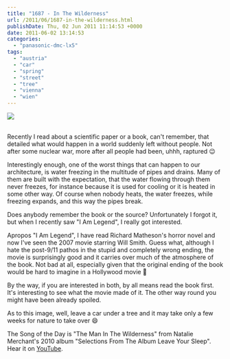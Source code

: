 ```yaml
---
title: "1687 - In The Wilderness"
url: /2011/06/1687-in-the-wilderness.html
publishDate: Thu, 02 Jun 2011 11:14:53 +0000
date: 2011-06-02 13:14:53
categories: 
  - "panasonic-dmc-lx5"
tags: 
  - "austria"
  - "car"
  - "spring"
  - "street"
  - "tree"
  - "vienna"
  - "wien"
---
```

<div class="container">
<div class="center"><a target="_blank" href="https://d25zfm9zpd7gm5.cloudfront.net/1200x1200/2011/20110601_083401_ps.jpg"><img src="https://d25zfm9zpd7gm5.cloudfront.net/0600x0600/2011/20110601_083401_ps.jpg" /></a></div>
</div>
<br />

Recently I read about a scientific paper or a book, can't remember, that detailed what would happen in a world suddenly left without people. Not after some nuclear war, more after all people had been, uhhh, raptured 😉

 Interestingly enough, one of the worst things that can happen to our architecture, is water freezing in the multitude of pipes and drains. Many of them are built with the expectation, that the water flowing through them never freezes, for instance because it is used for cooling or it is heated in some other way. Of course when nobody heats, the water freezes, while freezing expands, and this way the pipes break.

 Does anybody remember the book or the source? Unfortunately I forgot it, but when I recently saw "I Am Legend", I really got interested.

Apropos "I Am Legend", I have read Richard Matheson's horror novel and now I've seen the 2007 movie starring Will Smith. Guess what, although I hate the post-9/11 pathos in the stupid and completely wrong ending, the movie is surprisingly good and it carries over much of the atmosphere of the book. Not bad at all, especially given that the original ending of the book would be hard to imagine in a Hollywood movie 🙂

 By the way, if you are interested in both, by all means read the book first. It's interesting to see what the movie made of it. The other way round you might have been already spoiled.

As to this image, well, leave a car under a tree and it may take only a few weeks for nature to take over 😄

The Song of the Day is "The Man In The Wilderness" from Natalie Merchant's 2010 album "Selections From The Album Leave Your Sleep". Hear it on <a target="_blank" href="http://www.youtube.com/watch?v=KB36hc0Q3L8">YouTube</a>.
